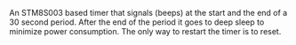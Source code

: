 An STM8S003 based timer that signals (beeps) at the start and the end of a 30 second period. After the end of the period it goes to deep sleep to minimize power consumption. The only way to restart the timer is to reset.
